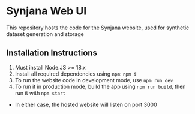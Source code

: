 # Synjana Web UI
This repository hosts the code for the Synjana website, used for synthetic dataset generation and storage

## Installation Instructions
1. Must install Node.JS >= 18.x
1. Install all required dependencies using `npm`: `npm i`
1. To run the website code in development mode, use `npm run dev`
1. To run it in production mode, build the app using `npm run build`, then run it with `npm start`
* In either case, the hosted website will listen on port 3000
